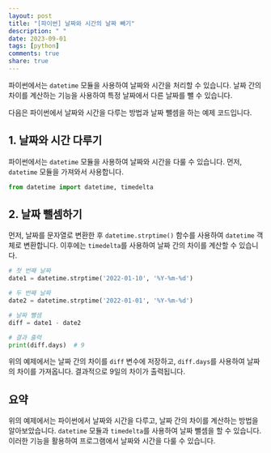 ```yaml
---
layout: post
title: "[파이썬] 날짜와 시간의 날짜 빼기"
description: " "
date: 2023-09-01
tags: [python]
comments: true
share: true
---
```


파이썬에서는 `datetime` 모듈을 사용하여 날짜와 시간을 처리할 수 있습니다. 날짜 간의 차이를 계산하는 기능을 사용하여 특정 날짜에서 다른 날짜를 뺄 수 있습니다.

다음은 파이썬에서 날짜와 시간을 다루는 방법과 날짜 뺄셈을 하는 예제 코드입니다.

## 1. 날짜와 시간 다루기

파이썬에서는 `datetime` 모듈을 사용하여 날짜와 시간을 다룰 수 있습니다. 먼저, `datetime` 모듈을 가져와서 사용합니다.

```python
from datetime import datetime, timedelta
```

## 2. 날짜 뺄셈하기

먼저, 날짜를 문자열로 변환한 후 `datetime.strptime()` 함수를 사용하여 `datetime` 객체로 변환합니다. 이후에는 `timedelta`를 사용하여 날짜 간의 차이를 계산할 수 있습니다.

```python
# 첫 번째 날짜
date1 = datetime.strptime('2022-01-10', '%Y-%m-%d')

# 두 번째 날짜
date2 = datetime.strptime('2022-01-01', '%Y-%m-%d')

# 날짜 뺄셈
diff = date1 - date2

# 결과 출력
print(diff.days)  # 9
```

위의 예제에서는 날짜 간의 차이를 `diff` 변수에 저장하고, `diff.days`를 사용하여 날짜의 차이를 가져옵니다. 결과적으로 9일의 차이가 출력됩니다.

## 요약

위의 예제에서는 파이썬에서 날짜와 시간을 다루고, 날짜 간의 차이를 계산하는 방법을 알아보았습니다. `datetime` 모듈과 `timedelta`를 사용하여 날짜 뺄셈을 할 수 있습니다. 이러한 기능을 활용하여 프로그램에서 날짜와 시간을 다룰 수 있습니다.